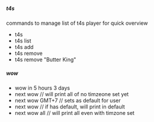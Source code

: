 ##### t4s
commands to manage list of t4s player for quick overview

- t4s 
- t4s list
- t4s add
- t4s remove
- t4s remove "Butter King"

##### wow
- wow in 5 hours 3 days
- next wow // will print all of no timzeone set yet
- next wow GMT+7 // sets as default for user
- next wow // if has default, will print in default
- next wow all // will print all even with timzone set 
